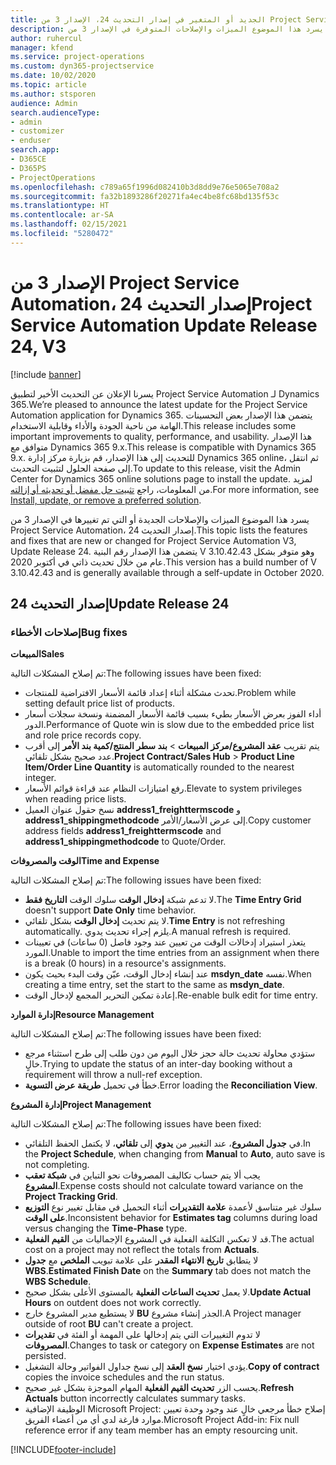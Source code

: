 ```yaml
---
title: الجديد أو المتغير في إصدار التحديث 24، الإصدار 3 من Project Service Automation
description: يسرد هذا الموضوع الميزات والإصلاحات المتوفرة في الإصدار 3 من Project Service Automation، إصدار التحديث 24.
author: ruhercul
manager: kfend
ms.service: project-operations
ms.custom: dyn365-projectservice
ms.date: 10/02/2020
ms.topic: article
ms.author: stsporen
audience: Admin
search.audienceType:
- admin
- customizer
- enduser
search.app:
- D365CE
- D365PS
- ProjectOperations
ms.openlocfilehash: c789a65f1996d082410b3d8dd9e76e5065e708a2
ms.sourcegitcommit: fa32b1893286f20271fa4ec4be8fc68bd135f53c
ms.translationtype: HT
ms.contentlocale: ar-SA
ms.lasthandoff: 02/15/2021
ms.locfileid: "5280472"
---
```

# <a name="project-service-automation-update-release-24-v3"></a><span data-ttu-id="7a7b2-103">الإصدار 3 من Project Service Automation، إصدار التحديث 24</span><span class="sxs-lookup"><span data-stu-id="7a7b2-103">Project Service Automation Update Release 24, V3</span></span>

[!include [banner](../includes/psa-now-project-operations.md)]

<span data-ttu-id="7a7b2-104">يسرنا الإعلان عن التحديث الأخير لتطبيق Project Service Automation لـ Dynamics 365.</span><span class="sxs-lookup"><span data-stu-id="7a7b2-104">We’re pleased to announce the latest update for the Project Service Automation application for Dynamics 365.</span></span> <span data-ttu-id="7a7b2-105">يتضمن هذا الإصدار بعض التحسينات الهامة من ناحية الجودة والأداء وقابلية الاستخدام.</span><span class="sxs-lookup"><span data-stu-id="7a7b2-105">This release includes some important improvements to quality, performance, and usability.</span></span> <span data-ttu-id="7a7b2-106">هذا الإصدار متوافق مع Dynamics 365 9.x.</span><span class="sxs-lookup"><span data-stu-id="7a7b2-106">This release is compatible with Dynamics 365 9.x.</span></span> <span data-ttu-id="7a7b2-107">للتحديث إلى هذا الإصدار، قم بزيارة مركز إدارة Dynamics 365 online، ثم انتقل إلى صفحة الحلول لتثبيت التحديث.</span><span class="sxs-lookup"><span data-stu-id="7a7b2-107">To update to this release, visit the Admin Center for Dynamics 365 online solutions page to install the update.</span></span> <span data-ttu-id="7a7b2-108">لمزيد من المعلومات، راجع [تثبيت حل مفضل أو تحديثه أو إزالته](https://docs.microsoft.com/power-platform/admin/install-remove-preferred-solution).</span><span class="sxs-lookup"><span data-stu-id="7a7b2-108">For more information, see [Install, update, or remove a preferred solution](https://docs.microsoft.com/power-platform/admin/install-remove-preferred-solution).</span></span>

<span data-ttu-id="7a7b2-109">يسرد هذا الموضوع الميزات والإصلاحات الجديدة أو التي تم تغييرها في الإصدار 3 من Project Service Automation، إصدار التحديث 24.</span><span class="sxs-lookup"><span data-stu-id="7a7b2-109">This topic lists the features and fixes that are new or changed for Project Service Automation V3, Update Release 24.</span></span> <span data-ttu-id="7a7b2-110">يتضمن هذا الإصدار رقم البنية V 3.10.42.43 وهو متوفر بشكل عام من خلال تحديث ذاتي في أكتوبر 2020.</span><span class="sxs-lookup"><span data-stu-id="7a7b2-110">This version has a build number of V 3.10.42.43 and is generally available through a self-update in October 2020.</span></span>

## <a name="update-release-24"></a><span data-ttu-id="7a7b2-111">إصدار التحديث 24</span><span class="sxs-lookup"><span data-stu-id="7a7b2-111">Update Release 24</span></span>

### <a name="bug-fixes"></a><span data-ttu-id="7a7b2-112">إصلاحات الأخطاء</span><span class="sxs-lookup"><span data-stu-id="7a7b2-112">Bug fixes</span></span>

<span data-ttu-id="7a7b2-113">**المبيعات**</span><span class="sxs-lookup"><span data-stu-id="7a7b2-113">**Sales**</span></span>

<span data-ttu-id="7a7b2-114">تم إصلاح المشكلات التالية:</span><span class="sxs-lookup"><span data-stu-id="7a7b2-114">The following issues have been fixed:</span></span>

- <span data-ttu-id="7a7b2-115">تحدث مشكلة أثناء إعداد قائمة الأسعار الافتراضية للمنتجات.</span><span class="sxs-lookup"><span data-stu-id="7a7b2-115">Problem while setting default price list of products.</span></span>
- <span data-ttu-id="7a7b2-116">أداء الفوز بعرض الأسعار بطيء بسبب قائمة الأسعار المضمنة ونسخة سجلات أسعار الدور.</span><span class="sxs-lookup"><span data-stu-id="7a7b2-116">Performance of Quote win is slow due to the embedded price list and role price records copy.</span></span>
- <span data-ttu-id="7a7b2-117">يتم تقريب **عقد المشروع/مركز المبيعات** > **بند سطر المنتج/كمية بند الأمر** إلى أقرب عدد صحيح بشكل تلقائي.</span><span class="sxs-lookup"><span data-stu-id="7a7b2-117">**Project Contract/Sales Hub** > **Product Line Item/Order Line Quantity** is automatically rounded to the nearest integer.</span></span>
- <span data-ttu-id="7a7b2-118">رفع امتيازات النظام عند قراءة قوائم الأسعار.</span><span class="sxs-lookup"><span data-stu-id="7a7b2-118">Elevate to system privileges when reading price lists.</span></span>
- <span data-ttu-id="7a7b2-119">نسخ حقول عنوان العميل **address1_freighttermscode** و **address1_shippingmethodcode** إلى عرض الأسعار/الأمر.</span><span class="sxs-lookup"><span data-stu-id="7a7b2-119">Copy customer address fields **address1_freighttermscode** and **address1_shippingmethodcode** to Quote/Order.</span></span> 


<span data-ttu-id="7a7b2-120">**الوقت والمصروفات**</span><span class="sxs-lookup"><span data-stu-id="7a7b2-120">**Time and Expense**</span></span>

<span data-ttu-id="7a7b2-121">تم إصلاح المشكلات التالية:</span><span class="sxs-lookup"><span data-stu-id="7a7b2-121">The following issues have been fixed:</span></span>

- <span data-ttu-id="7a7b2-122">لا تدعم شبكة **إدخال الوقت** سلوك الوقت **التاريخ فقط**.</span><span class="sxs-lookup"><span data-stu-id="7a7b2-122">The **Time Entry Grid** doesn't support **Date Only** time behavior.</span></span>
- <span data-ttu-id="7a7b2-123">لا يتم تحديث **إدخال الوقت** بشكل تلقائي.</span><span class="sxs-lookup"><span data-stu-id="7a7b2-123">**Time Entry** is not refreshing automatically.</span></span> <span data-ttu-id="7a7b2-124">يلزم إجراء تحديث يدوي.</span><span class="sxs-lookup"><span data-stu-id="7a7b2-124">A manual refresh is required.</span></span>
- <span data-ttu-id="7a7b2-125">يتعذر استيراد إدخالات الوقت من تعيين عند وجود فاصل (0 ساعات) في تعيينات المورد.</span><span class="sxs-lookup"><span data-stu-id="7a7b2-125">Unable to import the time entries from an assignment when there is a break (0 hours) in a resource's assignments.</span></span>
- <span data-ttu-id="7a7b2-126">عند إنشاء إدخال الوقت، عيّن وقت البدء بحيث يكون **msdyn_date** نفسه.</span><span class="sxs-lookup"><span data-stu-id="7a7b2-126">When creating a time entry, set the start to the same as **msdyn_date**.</span></span>
- <span data-ttu-id="7a7b2-127">إعادة تمكين التحرير المجمع لإدخال الوقت.</span><span class="sxs-lookup"><span data-stu-id="7a7b2-127">Re-enable bulk edit for time entry.</span></span>

<span data-ttu-id="7a7b2-128">**إدارة الموارد**</span><span class="sxs-lookup"><span data-stu-id="7a7b2-128">**Resource Management**</span></span>

<span data-ttu-id="7a7b2-129">تم إصلاح المشكلات التالية:</span><span class="sxs-lookup"><span data-stu-id="7a7b2-129">The following issues have been fixed:</span></span>

- <span data-ttu-id="7a7b2-130">ستؤدي محاولة تحديث حالة حجز خلال اليوم من دون طلب إلى طرح استثناء مرجع خالٍ.</span><span class="sxs-lookup"><span data-stu-id="7a7b2-130">Trying to update the status of an inter-day booking without a requirement will throw a null-ref exception.</span></span>
- <span data-ttu-id="7a7b2-131">خطأ في تحميل **طريقة عرض التسوية**.</span><span class="sxs-lookup"><span data-stu-id="7a7b2-131">Error loading the **Reconciliation View**.</span></span>


<span data-ttu-id="7a7b2-132">**إدارة المشروع**</span><span class="sxs-lookup"><span data-stu-id="7a7b2-132">**Project Management**</span></span>

<span data-ttu-id="7a7b2-133">تم إصلاح المشكلات التالية:</span><span class="sxs-lookup"><span data-stu-id="7a7b2-133">The following issues have been fixed:</span></span>

- <span data-ttu-id="7a7b2-134">في **جدول المشروع**، عند التغيير من **يدوي** إلى **تلقائي**، لا يكتمل الحفظ التلقائي.</span><span class="sxs-lookup"><span data-stu-id="7a7b2-134">In the **Project Schedule**, when changing from **Manual** to **Auto**, auto save is not completing.</span></span>
- <span data-ttu-id="7a7b2-135">يجب ألا يتم حساب تكاليف المصروفات نحو التباين في **شبكة تعقب المشروع**.</span><span class="sxs-lookup"><span data-stu-id="7a7b2-135">Expense costs should not calculate toward variance on the **Project Tracking Grid**.</span></span>
- <span data-ttu-id="7a7b2-136">سلوك غير متناسق لأعمدة **علامة التقديرات** أثناء التحميل في مقابل تغيير نوع **التوزيع على الوقت**.</span><span class="sxs-lookup"><span data-stu-id="7a7b2-136">Inconsistent behavior for **Estimates tag** columns during load versus changing the **Time-Phase** type.</span></span>
- <span data-ttu-id="7a7b2-137">قد لا تعكس التكلفة الفعلية في المشروع الإجماليات من **القيم الفعلية**.</span><span class="sxs-lookup"><span data-stu-id="7a7b2-137">The actual cost on a project may not reflect the totals from **Actuals**.</span></span>
- <span data-ttu-id="7a7b2-138">لا يتطابق **تاريخ الانتهاء المقدر** على علامة تبويب **الملخص** مع **جدول WBS**.</span><span class="sxs-lookup"><span data-stu-id="7a7b2-138">**Estimated Finish Date** on the **Summary** tab does not match the **WBS Schedule**.</span></span>
- <span data-ttu-id="7a7b2-139">لا يعمل **تحديث الساعات الفعلية** بالمستوى الأعلى بشكل صحيح.</span><span class="sxs-lookup"><span data-stu-id="7a7b2-139">**Update Actual Hours** on outdent does not work correctly.</span></span>
- <span data-ttu-id="7a7b2-140">لا يستطيع مدير المشروع خارج **BU** الجذر إنشاء مشروع.</span><span class="sxs-lookup"><span data-stu-id="7a7b2-140">A Project manager outside of root **BU** can't create a project.</span></span>
- <span data-ttu-id="7a7b2-141">لا تدوم التغييرات التي يتم إدخالها على المهمة أو الفئة في **تقديرات المصروفات**.</span><span class="sxs-lookup"><span data-stu-id="7a7b2-141">Changes to task or category on **Expense Estimates** are not persisted.</span></span>
- <span data-ttu-id="7a7b2-142">يؤدي اختيار **نسخ العقد** إلى نسخ جداول الفواتير وحالة التشغيل.</span><span class="sxs-lookup"><span data-stu-id="7a7b2-142">**Copy of contract** copies the invoice schedules and the run status.</span></span>
- <span data-ttu-id="7a7b2-143">يحسب الزر **تحديث القيم الفعلية** المهام الموجزة بشكل غير صحيح.</span><span class="sxs-lookup"><span data-stu-id="7a7b2-143">**Refresh Actuals** button incorrectly calculates summary tasks.</span></span>
- <span data-ttu-id="7a7b2-144">الوظيفة الإضافية Microsoft Project: إصلاح خطأ مرجعي خالٍ عند وجود وحدة تعيين موارد فارغة لدي أي من أعضاء الفريق.</span><span class="sxs-lookup"><span data-stu-id="7a7b2-144">Microsoft Project Add-in: Fix null reference error if any team member has an empty resourcing unit.</span></span>



[!INCLUDE[footer-include](../includes/footer-banner.md)]